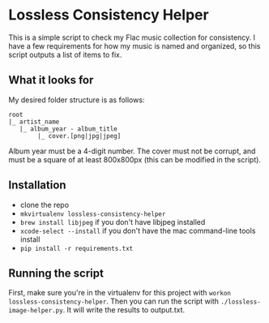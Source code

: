 # Lossless Consistency Helper

This is a simple script to check my Flac music collection for consistency. I
have a few requirements for how my music is named and organized, so this script
outputs a list of items to fix.


## What it looks for

My desired folder structure is as follows:

```
root
|_ artist_name
   |_ album_year - album_title
	    |_ cover.[png|jpg|jpeg]
```

Album year must be a 4-digit number. The cover must not be corrupt, and must be
a square of at least 800x800px (this can be modified in the script).


## Installation

* clone the repo
* `mkvirtualenv lossless-consistency-helper`
* `brew install libjpeg` if you don't have libjpeg installed
* `xcode-select --install` if you don't have the mac command-line tools install
* `pip install -r requirements.txt`


## Running the script

First, make sure you're in the virtualenv for this project with
`workon lossless-consistency-helper`. Then you can run the script with
`./lossless-image-helper.py`. It will write the results to output.txt.
